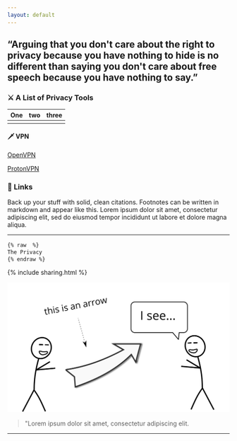 ```yaml
---
layout: default
---
```


## “Arguing that you don't care about the right to privacy because you have nothing to hide is no different than saying you don't care about free speech because you have nothing to say.”

### ⚔️ A List of Privacy Tools

| One | two  | three  |
|---|---|---|
|   |   |   |

#### 🗡️ VPN

[OpenVPN](https://openvpn.net/)

[ProtonVPN](https://protonvpn.com/)

### 📌 Links

Back up your stuff with solid, clean citations. Footnotes can be written in markdown and appear like this.
Lorem ipsum dolor sit amet, consectetur adipiscing elit, sed do eiusmod tempor incididunt ut labore et dolore magna aliqua.

<hr>

<pre><code>{% raw  %}
The Privacy
{% endraw %}
</code></pre>

{% include sharing.html %}

<img src="images/hello.svg" alt="sample image">

> "Lorem ipsum dolor sit amet, consectetur adipiscing elit.

<hr>

